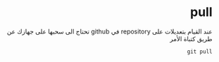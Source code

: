 <div dir="rtl">

# pull
عند القيام بتعديلات على repository في github تحتاج الى سحبها على جهازك عن طريق كتباة الأمر 

`git pull`
<div>